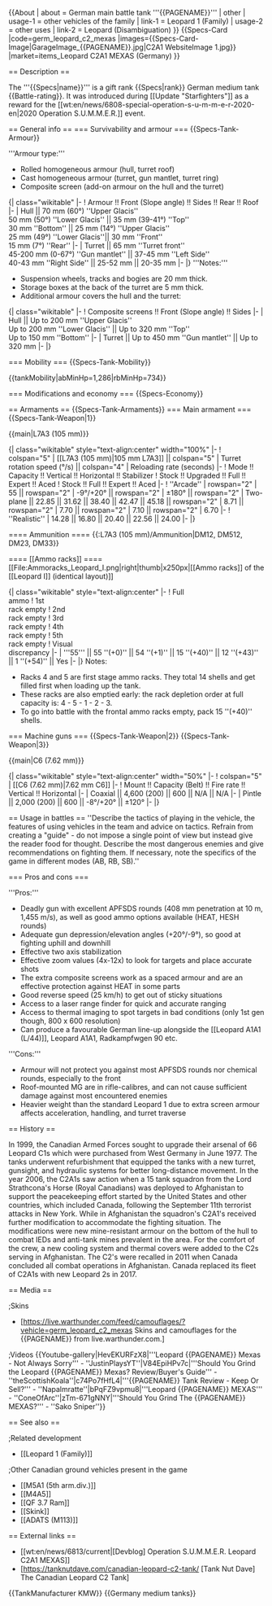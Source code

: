 {{About
| about = German main battle tank '''{{PAGENAME}}'''
| other
| usage-1 = other vehicles of the family
| link-1 = Leopard 1 (Family)
| usage-2 = other uses
| link-2 = Leopard (Disambiguation)
}}
{{Specs-Card
|code=germ_leopard_c2_mexas
|images={{Specs-Card-Image|GarageImage_{{PAGENAME}}.jpg|C2A1 WebsiteImage 1.jpg}}
|market=items_Leopard C2A1 MEXAS (Germany)
}}

== Description ==
<!-- ''In the description, the first part should be about the history of the creation and combat usage of the vehicle, as well as its key features. In the second part, tell the reader about the ground vehicle in the game. Insert a screenshot of the vehicle, so that if the novice player does not remember the vehicle by name, he will immediately understand what kind of vehicle the article is talking about.'' -->
The '''{{Specs|name}}''' is a gift rank {{Specs|rank}} German medium tank {{Battle-rating}}. It was introduced during [[Update "Starfighters"]] as a reward for the [[wt:en/news/6808-special-operation-s-u-m-m-e-r-2020-en|2020 Operation S.U.M.M.E.R.]] event.

== General info ==
=== Survivability and armour ===
{{Specs-Tank-Armour}}
<!-- ''Describe armour protection. Note the most well protected and key weak areas. Appreciate the layout of modules as well as the number and location of crew members. Is the level of armour protection sufficient, is the placement of modules helpful for survival in combat? If necessary use a visual template to indicate the most secure and weak zones of the armour.'' -->

'''Armour type:'''

* Rolled homogeneous armour (hull, turret roof)
* Cast homogeneous armour (turret, gun mantlet, turret ring)
* Composite screen (add-on armour on the hull and the turret)

{| class="wikitable"
|-
! Armour !! Front (Slope angle) !! Sides !! Rear !! Roof
|-
| Hull || 70 mm (60°) ''Upper Glacis'' <br> 50 mm (50°) ''Lower Glacis'' || 35 mm (39-41°) ''Top'' <br> 30 mm ''Bottom'' || 25 mm (14°) ''Upper Glacis'' <br> 25 mm (49°) ''Lower Glacis''|| 30 mm ''Front'' <br> 15 mm (7°) ''Rear''
|-
| Turret || 65 mm ''Turret front'' <br> 45-200 mm (0-67°) ''Gun mantlet'' || 37-45 mm ''Left Side'' <br> 40-43 mm ''Right Side'' || 25-52 mm || 20-35 mm
|-
|}
'''Notes:'''

* Suspension wheels, tracks and bogies are 20 mm thick.
* Storage boxes at the back of the turret are 5 mm thick.
* Additional armour covers the hull and the turret:

{| class="wikitable"
|-
! Composite screens !! Front (Slope angle) !! Sides
|-
| Hull || Up to 200 mm ''Upper Glacis'' <br> Up to 200 mm ''Lower Glacis'' || Up to 320 mm ''Top'' <br> Up to 150 mm ''Bottom''
|-
| Turret || Up to 450 mm ''Gun mantlet'' || Up to 320 mm
|-
|}

=== Mobility ===
{{Specs-Tank-Mobility}}
<!-- ''Write about the mobility of the ground vehicle. Estimate the specific power and manoeuvrability, as well as the maximum speed forwards and backwards.'' -->

{{tankMobility|abMinHp=1,286|rbMinHp=734}}

=== Modifications and economy ===
{{Specs-Economy}}

== Armaments ==
{{Specs-Tank-Armaments}}
=== Main armament ===
{{Specs-Tank-Weapon|1}}
<!-- ''Give the reader information about the characteristics of the main gun. Assess its effectiveness in a battle based on the reloading speed, ballistics and the power of shells. Do not forget about the flexibility of the fire, that is how quickly the cannon can be aimed at the target, open fire on it and aim at another enemy. Add a link to the main article on the gun: <code><nowiki>{{main|Name of the weapon}}</nowiki></code>. Describe in general terms the ammunition available for the main gun. Give advice on how to use them and how to fill the ammunition storage.'' -->
{{main|L7A3 (105 mm)}}

{| class="wikitable" style="text-align:center" width="100%"
|-
! colspan="5" | [[L7A3 (105 mm)|105 mm L7A3]] || colspan="5" | Turret rotation speed (°/s) || colspan="4" | Reloading rate (seconds)
|-
! Mode !! Capacity !! Vertical !! Horizontal !! Stabilizer
! Stock !! Upgraded !! Full !! Expert !! Aced
! Stock !! Full !! Expert !! Aced
|-
! ''Arcade''
| rowspan="2" | 55 || rowspan="2" | -9°/+20° || rowspan="2" | ±180° || rowspan="2" | Two-plane || 22.85 || 31.62 || 38.40 || 42.47 || 45.18 || rowspan="2" | 8.71 || rowspan="2" | 7.70 || rowspan="2" | 7.10 || rowspan="2" | 6.70
|-
! ''Realistic''
| 14.28 || 16.80 || 20.40 || 22.56 || 24.00
|-
|}

==== Ammunition ====
{{:L7A3 (105 mm)/Ammunition|DM12, DM512, DM23, DM33}}

==== [[Ammo racks]] ====
[[File:Ammoracks_Leopard_I.png|right|thumb|x250px|[[Ammo racks]] of the [[Leopard I]] (identical layout)]]
<!-- '''Last updated:''' -->
{| class="wikitable" style="text-align:center"
|-
! Full<br>ammo
! 1st<br>rack empty
! 2nd<br>rack empty
! 3rd<br>rack empty
! 4th<br>rack empty
! 5th<br>rack empty
! Visual<br>discrepancy
|-
| '''55''' || 55&nbsp;''(+0)'' || 54&nbsp;''(+1)'' || 15&nbsp;''(+40)'' || 12&nbsp;''(+43)'' || 1&nbsp;''(+54)'' || Yes
|-
|}
Notes:

* Racks 4 and 5 are first stage ammo racks. They total 14 shells and get filled first when loading up the tank.
* These racks are also emptied early: the rack depletion order at full capacity is: 4 - 5 - 1 - 2 - 3.
* To go into battle with the frontal ammo racks empty, pack 15&nbsp;''(+40)'' shells.

=== Machine guns ===
{{Specs-Tank-Weapon|2}}
{{Specs-Tank-Weapon|3}}
<!-- ''Offensive and anti-aircraft machine guns not only allow you to fight some aircraft but also are effective against lightly armoured vehicles. Evaluate machine guns and give recommendations on its use.'' -->
{{main|C6 (7.62 mm)}}

{| class="wikitable" style="text-align:center" width="50%"
|-
! colspan="5" | [[C6 (7.62 mm)|7.62 mm C6]]
|-
! Mount !! Capacity (Belt) !! Fire rate !! Vertical !! Horizontal
|-
| Coaxial || 4,600 (200) || 600 || N/A || N/A
|-
| Pintle || 2,000 (200) || 600 || -8°/+20° || ±120°
|-
|}

== Usage in battles ==
''Describe the tactics of playing in the vehicle, the features of using vehicles in the team and advice on tactics. Refrain from creating a "guide" - do not impose a single point of view but instead give the reader food for thought. Describe the most dangerous enemies and give recommendations on fighting them. If necessary, note the specifics of the game in different modes (AB, RB, SB).''

=== Pros and cons ===
<!-- ''Summarise and briefly evaluate the vehicle in terms of its characteristics and combat effectiveness. Mark its pros and cons in a bulleted list. Try not to use more than 6 points for each of the characteristics. Avoid using categorical definitions such as "bad", "good" and the like - use substitutions with softer forms such as "inadequate" and "effective".'' -->

'''Pros:'''

* Deadly gun with excellent APFSDS rounds (408 mm penetration at 10 m, 1,455 m/s), as well as good ammo options available (HEAT, HESH rounds)
* Adequate gun depression/elevation angles (+20°/-9°), so good at fighting uphill and downhill
* Effective two axis stabilization
* Effective zoom values (4x-12x) to look for targets and place accurate shots
* The extra composite screens work as a spaced armour and are an effective protection against HEAT in some parts
* Good reverse speed (25 km/h) to get out of sticky situations
* Access to a laser range finder for quick and accurate ranging
* Access to thermal imaging to spot targets in bad conditions (only 1st gen though, 800 x 600 resolution)
* Can produce a favourable German line-up alongside the [[Leopard A1A1 (L/44)]], Leopard A1A1, Radkampfwgen 90 etc.

'''Cons:'''

* Armour will not protect you against most APFSDS rounds nor chemical rounds, especially to the front
* Roof-mounted MG are in rifle-calibres, and can not cause sufficient damage against most encountered enemies
* Heavier weight than the standard Leopard 1 due to extra screen armour affects acceleration, handling, and turret traverse

== History ==
<!-- ''Describe the history of the creation and combat usage of the vehicle in more detail than in the introduction. If the historical reference turns out to be too long, take it to a separate article, taking a link to the article about the vehicle and adding a block "/History" (example: <nowiki>https://wiki.warthunder.com/(Vehicle-name)/History</nowiki>) and add a link to it here using the <code>main</code> template. Be sure to reference text and sources by using <code><nowiki><ref></ref></nowiki></code>, as well as adding them at the end of the article with <code><nowiki><references /></nowiki></code>. This section may also include the vehicle's dev blog entry (if applicable) and the in-game encyclopedia description (under <code><nowiki>=== In-game description ===</nowiki></code>, also if applicable).'' -->
In 1999, the Canadian Armed Forces sought to upgrade their arsenal of 66 Leopard C1s which were purchased from West Germany in June 1977. The tanks underwent refurbishment that equipped the tanks with a new turret, gunsight, and hydraulic systems for better long-distance movement. In the year 2006, the C2A1s saw action when a 15 tank squadron from the Lord Strathcona's Horse (Royal Canadians) was deployed to Afghanistan to support the peacekeeping effort started by the United States and other countries, which included Canada, following the September 11th terrorist attacks in New York. While in Afghanistan the squadron's C2A1's received further modification to accommodate the fighting situation. The modifications were new mine-resistant armour on the bottom of the hull to combat IEDs and anti-tank mines prevalent in the area. For the comfort of the crew, a new cooling system and thermal covers were added to the C2s serving in Afghanistan. The C2's were recalled in 2011 when Canada concluded all combat operations in Afghanistan. Canada replaced its fleet of C2A1s with new Leopard 2s in 2017.

== Media ==
<!-- ''Excellent additions to the article would be video guides, screenshots from the game, and photos.'' -->

;Skins

* [https://live.warthunder.com/feed/camouflages/?vehicle=germ_leopard_c2_mexas Skins and camouflages for the {{PAGENAME}} from live.warthunder.com.]

;Videos
{{Youtube-gallery|HevEKURFzX8|'''Leopard {{PAGENAME}} Mexas - Not Always Sorry''' - ''JustinPlaysYT''|V84EpiHPv7c|'''Should You Grind the Leopard {{PAGENAME}} Mexas? Review/Buyer's Guide''' - ''theScottishKoala''|c74Po7fHfL4|'''{{PAGENAME}} Tank Review - Keep Or Sell?''' - ''Napalmratte''|bPqFZ9vpmu8|'''Leopard {{PAGENAME}} MEXAS''' - ''ConeOfArc''|zTm-671gNNY|'''Should You Grind The {{PAGENAME}} MEXAS?''' - ''Sako Sniper''}}

== See also ==
<!-- ''Links to the articles on the War Thunder Wiki that you think will be useful for the reader, for example:''
* ''reference to the series of the vehicles;''
* ''links to approximate analogues of other nations and research trees.'' -->

;Related development
* [[Leopard 1 (Family)]]

;Other Canadian ground vehicles present in the game
* [[M5A1 (5th arm.div.)]]
* [[M4A5]]
* [[QF 3.7 Ram]]
* [[Skink]]
* [[ADATS (M113)]]

== External links ==
<!-- ''Paste links to sources and external resources, such as:''
* ''topic on the official game forum;''
* ''other literature.'' -->

* [[wt:en/news/6813/current|[Devblog] Operation S.U.M.M.E.R. Leopard C2A1 MEXAS]]
* [https://tanknutdave.com/canadian-leopard-c2-tank/ <nowiki>[Tank Nut Dave]</nowiki> The Canadian Leopard C2 Tank]

{{TankManufacturer KMW}}
{{Germany medium tanks}}